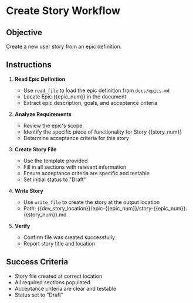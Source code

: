 # Create Story Workflow

## Objective
Create a new user story from an epic definition.

## Instructions

1. **Read Epic Definition**
   - Use `read_file` to load the epic definition from `docs/epics.md`
   - Locate Epic {{epic_num}} in the document
   - Extract epic description, goals, and acceptance criteria

2. **Analyze Requirements**
   - Review the epic's scope
   - Identify the specific piece of functionality for Story {{story_num}}
   - Determine acceptance criteria for this story

3. **Create Story File**
   - Use the template provided
   - Fill in all sections with relevant information
   - Ensure acceptance criteria are specific and testable
   - Set initial status to "Draft"

4. **Write Story**
   - Use `write_file` to create the story at the output location
   - Path: {{dev_story_location}}/epic-{{epic_num}}/story-{{epic_num}}.{{story_num}}.md

5. **Verify**
   - Confirm file was created successfully
   - Report story title and location

## Success Criteria
- Story file created at correct location
- All required sections populated
- Acceptance criteria are clear and testable
- Status set to "Draft"
